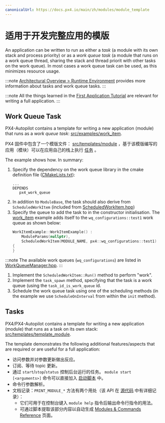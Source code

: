 ```yaml
---
canonicalUrl: https://docs.px4.io/main/zh/modules/module_template
---
```


# 适用于开发完整应用的模版

An application can be written to run as either a *task* (a module with its own stack and process priority) or as a *work queue task* (a module that runs on a work queue thread, sharing the stack and thread priorit with other tasks on the work queue). In most cases a work queue task can be used, as this minimizes resource usage.

:::note
[Architectural Overview > Runtime Environment](../concept/architecture.md#runtime-environment) provides more information about tasks and work queue tasks.
:::

:::note
All the things learned in the [First Application Tutorial](../modules/hello_sky.md) are relevant for writing a full application.
:::

## Work Queue Task

PX4-Autopilot contains a template for writing a new application (module) that runs as a *work queue task*: [src/examples/work_item](https://github.com/PX4/PX4-Autopilot/tree/master/src/examples/work_item).

PX4 固件中包含了一个模版文件： [src/templates/module](https://github.com/PX4/Firmware/tree/master/src/templates/module) ，基于该模版编写的应用（模块）可以在应用自己的栈上执行 [任务](../concept/architecture.md#runtime-environment) 。

The example shows how. In summary:
1. Specify the dependency on the work queue library in the cmake definition file ([CMakeLists.txt](https://github.com/PX4/PX4-Autopilot/blob/master/src/examples/work_item/CMakeLists.txt)):
   ```
   ...
   DEPENDS
      px4_work_queue
   ```
1. In addition to `ModuleBase`, the task should also derive from `ScheduledWorkItem` (included from [ScheduledWorkItem.hpp](https://github.com/PX4/PX4-Autopilot/blob/master/platforms/common/include/px4_platform_common/px4_work_queue/ScheduledWorkItem.hpp))
1. Specify the queue to add the task to in the constructor initialisation. The [work_item](https://github.com/PX4/PX4-Autopilot/blob/master/src/examples/work_item/WorkItemExample.cpp#L42) example adds itself to the `wq_configurations::test1` work queue as shown below:
   ```cpp
   WorkItemExample::WorkItemExample() :
       ModuleParams(nullptr),
       ScheduledWorkItem(MODULE_NAME, px4::wq_configurations::test1)
   {
   }
   ```

:::note
The available work queues (`wq_configurations`) are listed in [WorkQueueManager.hpp](https://github.com/PX4/PX4-Autopilot/blob/master/platforms/common/include/px4_platform_common/px4_work_queue/WorkQueueManager.hpp#L49).
:::

1. Implement the `ScheduledWorkItem::Run()` method to perform "work".
1. Implement the `task_spawn` method, specifying that the task is a work queue (using the `task_id_is_work_queue` id.
1. Schedule the work queue task using one of the scheduling methods (in the example we use `ScheduleOnInterval` from within the `init` method).



## Tasks

PX4/PX4-Autopilot contains a template for writing a new application (module) that runs as a task on its own stack: [src/templates/template_module](https://github.com/PX4/PX4-Autopilot/tree/master/src/templates/template_module).

The template demonstrates the following additional features/aspects that are required or are useful for a full application:

- 访问参数并对参数更新做出反应。
- 订阅、等待 topic 更新。
- 通过 `start`/`stop`/`status` 控制后台运行的任务。 `module start [<arguments>]` 命令可以直接加入 [启动脚本](../concept/system_startup.md) 中。
- 命令行参数解析。
- 文档记录：`PRINT_MODULE_*` 方法有两个用处（该 API 在 [源代码](https://github.com/PX4/Firmware/blob/v1.8.0/src/platforms/px4_module.h#L381) 中有详细记录）：
  - 它们可用于在控制台键入 `module help` 指令后输出命令行指令的用法。
  - 可通过脚本提取该部分内容以自动生成 [Modules & Commands Reference](../middleware/modules_main.md) 页面。

